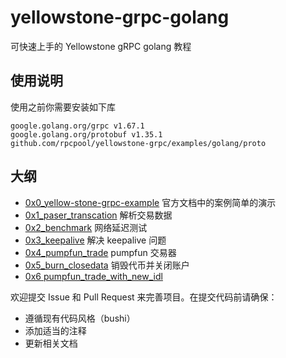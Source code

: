 # yellowstone-grpc-golang
可快速上手的 Yellowstone gRPC  golang 教程

## 使用说明
使用之前你需要安装如下库
```
google.golang.org/grpc v1.67.1  
google.golang.org/protobuf v1.35.1  
github.com/rpcpool/yellowstone-grpc/examples/golang/proto  
```
## 大纲

- [0x0_yellow-stone-grpc-example](./0x0_yellow-stone-grpc-example/readme.md)  官方文档中的案例简单的演示
- [0x1_paser_transcation](./0x1_paser_transcation/readme.md) 解析交易数据
- [0x2_benchmark](./0x2_benchmark/readme.md) 网络延迟测试
- [0x3_keepalive](./0x3_keepalive/readme.md) 解决 keepalive 问题
- [0x4_pumpfun_trade](./0x4_pumpfun_trade/readme.md) pumpfun 交易器
- [0x5_burn_closedata](./0x5_burn_closedata/readme.md) 销毁代币并关闭账户
- [0x6 pumpfun_trade_with_new_idl](./0x6_new_pumpfun_trade/Readme.md)

欢迎提交 Issue 和 Pull Request 来完善项目。在提交代码前请确保：
- 遵循现有代码风格（bushi）
- 添加适当的注释
- 更新相关文档

